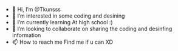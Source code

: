 - 👋 Hi, I’m @Tkunsss
- 👀 I’m interested in some coding and desining 
- 🌱 I’m currently learning At high school :)
- 💞️ I’m looking to collaborate on sharing the coding and desinfing information
- 📫 How to reach me Find me if u can XD

<!---
Tkunsss/Tkunsss is a ✨ special ✨ repository because its `README.md` (this file) appears on your GitHub profile.
You can click the Preview link to take a look at your changes.
--->

